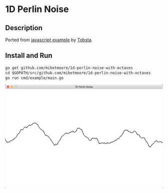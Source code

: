 # 1D Perlin Noise

## Description

Ported from [javascript example](https://codepen.io/Tobsta/post/procedural-generation-part-1-1d-perlin-noise) by [Tobsta](https://github.com/Tobsta).

## Install and Run

```
go get github.com/miketmoore/1d-perlin-noise-with-octaves
cd $GOPATH/src/github.com/miketmoore/1d-perlin-noise-with-octaves
go run cmd/example/main.go
```

![1D Perlin Noise Example](/images/1d-perlin-noise.png)
